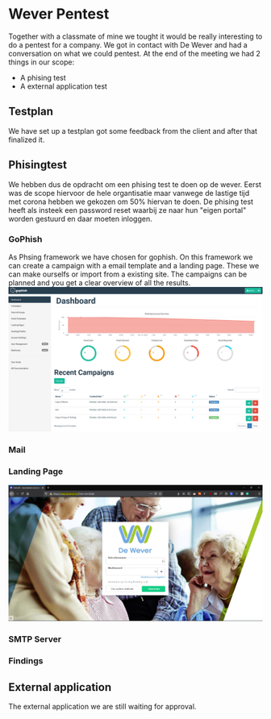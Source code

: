 # Wever Pentest
Together with a classmate of mine we tought it would be really interesting to do a pentest for a company.
We got in contact with De Wever and had a conversation on what we could pentest. At the end of the meeting we had 2 things in our scope:
- A phising test
- A external application test

## Testplan
We have set up a testplan got some feedback from the client and after that finalized it.

## Phisingtest
We hebben dus de opdracht om een phising test te doen op de wever. Eerst was de scope hiervoor de hele organtisatie maar vanwege de lastige tijd met corona hebben we gekozen om 50% hiervan te doen.
De phising test heeft als insteek een password reset waarbij ze naar hun "eigen portal" worden gestuurd en daar moeten inloggen.

### GoPhish
As Phsing framework we have chosen for gophish.
On this framework we can create a campaign with a email template and a landing page.
These we can make ourselfs or import from a existing site.
The campaigns can be planned and you get a clear overview of all the results.
![Go Phish](images/gophish.png)

### Mail


### Landing Page

![Landing page fake](images/landingpage.png)

### SMTP Server


### Findings



## External application

The external application we are still waiting for approval.